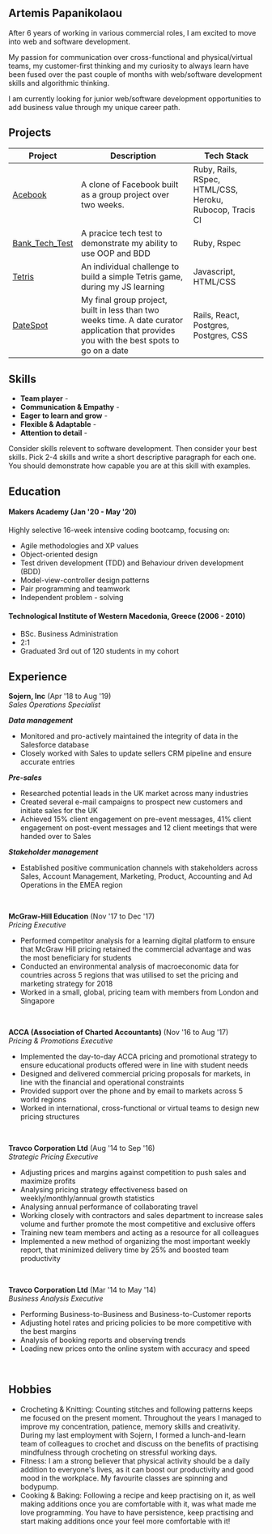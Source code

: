 ## Artemis Papanikolaou

After 6 years of working in various commercial roles, I am excited to move into web and software development.

My passion for communication over cross-functional and physical/virtual teams, my customer-first thinking and my curiosity to always learn have been fused over the past couple of months with web/software development skills and algorithmic thinking. 

I am currently looking for junior web/software development opportunities to add business value through my unique career path. 


## Projects

| Project | Description | Tech Stack |
|---------|-------------|------------|
|[Acebook](https://github.com/artemis-p/acebook-byteU)|A clone of Facebook built as a group project over two weeks.|Ruby, Rails, RSpec, HTML/CSS, Heroku, Rubocop, Tracis CI|
|[Bank_Tech_Test](https://github.com/artemis-p/bank_tech_test)|A pracice tech test to demonstrate my ability to use OOP and BDD|Ruby, Rspec            |
|[Tetris](https://github.com/artemis-p/Tetris_game_JS)|An individual challenge to build a simple Tetris game, during my JS learning| Javascript, HTML/CSS|
|[DateSpot](https://github.com/artemis-p/travel-final-project)|My final group project, built in less than two weeks time. A date curator application that provides you with the best spots to go on a date|Rails, React, Postgres, Postgres, CSS|


## Skills

- __Team player__ -
- __Communication & Empathy__ - 
- __Eager to learn and grow__ - 
- __Flexible & Adaptable__ -  
- __Attention to detail__ -

Consider skills relevent to software development. Then consider your best skills. Pick 2-4 skills and write a short descriptive paragraph for each one. You should demonstrate how capable you are at this skill with examples.


## Education

#### Makers Academy (Jan '20 - May '20)
Highly selective 16-week intensive coding bootcamp, focusing on:
- Agile methodologies and XP values
- Object-oriented design
- Test driven development (TDD) and Behaviour driven development (BDD)
- Model-view-controller design patterns
- Pair programming and teamwork
- Independent problem - solving

#### Technological Institute of Western Macedonia, Greece (2006 - 2010)
- BSc. Business Administration
- 2:1
- Graduated 3rd out of 120 students in my cohort


## Experience

**Sojern, Inc** (Apr '18 to Aug '19)    
*Sales Operations Specialist*

*__Data management__*<br>
- Monitored and pro-actively maintained the integrity of data in the Salesforce database
- Closely worked with Sales to update sellers CRM pipeline and ensure accurate entries

*__Pre-sales__*<br>
- Researched potential leads in the UK market across many industries
- Created several e-mail campaigns to prospect new customers and initiate sales for the UK
- Achieved 15% client engagement on pre-event messages, 41% client engagement on post-event messages and 12 client meetings that were handed over to Sales<br>

*__Stakeholder management__*<br>
- Established positive communication channels with stakeholders across Sales, Account Management, Marketing, Product, Accounting and Ad Operations in the EMEA region<br>
<br>

**McGraw-Hill Education** (Nov '17 to Dec '17)   
*Pricing Executive*  

- Performed competitor analysis for a learning digital platform to ensure that McGraw Hill pricing retained the commercial advantage and was the most beneficiary for students
- Conducted an environmental analysis of macroeconomic data for countries across 5 regions that was utilised to set the pricing and marketing strategy for 2018
- Worked in a small, global, pricing team with members from London and Singapore
<br>

**ACCA (Association of Charted Accountants)** (Nov '16 to Aug '17)   
*Pricing & Promotions Executive* 

-  Implemented the day-to-day ACCA pricing and promotional strategy to ensure educational products offered were in line with student needs
- Designed and delivered commercial pricing proposals for markets, in line with the financial and operational constraints
- Provided support over the phone and by email to markets across 5 world regions
- Worked in international, cross-functional or virtual teams to design new pricing structures
<br>

**Travco Corporation Ltd** (Aug '14 to Sep '16)   
*Strategic Pricing Executive* 

- Adjusting prices and margins against competition to push sales and maximize profits
- Analysing pricing strategy effectiveness based on weekly/monthly/annual growth statistics
- Analysing annual performance of collaborating travel
- Working closely with contractors and sales department to increase sales volume and further promote the most competitive and exclusive offers
- Training new team members and acting as a resource for all colleagues
- Implemented a new method of organizing the most important weekly report, that minimized delivery time by 25% and boosted team productivity
<br>

**Travco Corporation Ltd** (Mar '14 to May '14)   
*Business Analysis Executive* 

- Performing Business-to-Business and Business-to-Customer reports
- Adjusting hotel rates and pricing policies to be more competitive with the best margins
- Analysis of booking reports and observing trends
- Loading new prices onto the online system with accuracy and speed
<br>


## Hobbies
- Crocheting & Knitting: Counting stitches and following patterns keeps me focused on the present moment. Throughout the years I managed to improve my concentration, patience, memory skills and creativity. During my last employment with Sojern, I formed a lunch-and-learn team of colleagues to crochet and discuss on the benefits of practising mindfulness through crocheting on stressful working days.
- Fitness: I am a strong believer that physical activity should be a daily addition to everyone's lives, as it can boost our productivity and good mood in the workplace. My favourite classes are spinning and bodypump.
- Cooking & Baking: Following a recipe and keep practising on it, as well making additions once you are comfortable with it, was what made me love programming. You have to have persistence, keep practising and start making additions once your feel more comfortable with it!
